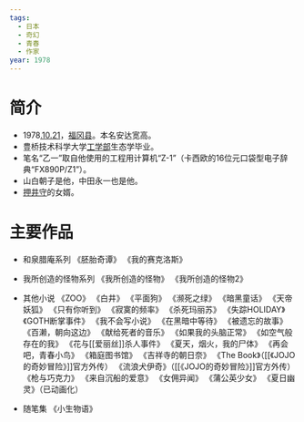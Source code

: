 ```yaml
---
tags:
  - 日本
  - 奇幻
  - 青春
  - 作家
year: 1978
---
```

# 简介

- 1978[.10.21](2024-10-21.md)，[福冈县](福冈县.md)。本名安达宽高。
- 豊桥技术科学大学[工学部](工学部.md)生态学毕业。
- 笔名“乙一”取自他使用的工程用计算机“Z-1”（卡西欧的16位元口袋型电子辞典“FX890P/Z1”）。
- 山白朝子是他，中田永一也是他。
- [押井守](押井守.md)的女婿。
# 主要作品

- 和泉腊庵系列
《胚胎奇谭》
《我的赛克洛斯》

- 我所创造的怪物系列
《我所创造的怪物》
《我所创造的怪物2》

- 其他小说
《ZOO》
《白井》
《平面狗》
《濒死之绿》
《暗黑童话》
《天帝妖狐》
《只有你听到》
《寂寞的频率》
《杀死玛丽苏》
《失踪HOLIDAY》
《GOTH断掌事件》
《我不会写小说》
《在黑暗中等待》
《被遗忘的故事》
《百濑，朝向这边》
《献给死者的音乐》
《如果我的头脑正常》
《如空气般存在的我》
《花与[[爱丽丝]]杀人事件》
《夏天，烟火，我的尸体》
《再会吧，青春小鸟》
《箱庭图书馆》
《吉祥寺的朝日奈》
《The Book》（[[《JOJO的奇妙冒险》]]官方外传）
《流浪犬伊奇》（[[《JOJO的奇妙冒险》]]官方外传）
《枪与巧克力》
《来自沉船的爱意》
《女佣异闻》
《蒲公英少女》
《夏日幽灵》（已动画化）

- 随笔集
《小生物语》